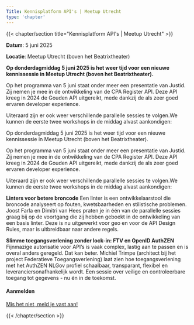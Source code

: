 ```yaml
---
Title: Kennisplatform API's | Meetup Utrecht
type: 'chapter'
---
```

{{< chapter/section title="Kennisplatform API's | Meetup Utrecht" >}}

**Datum**: 5 juni 2025

**Locatie**: Meetup Utrecht (boven het Beatrixtheater)

**Op donderdagmiddag 5 juni 2025 is het weer tijd voor een nieuwe kennissessie in Meetup Utrecht (boven het Beatrixtheater).**

Op het programma van 5 juni staat onder meer een presentatie van Justid. Zij nemen je mee in de ontwikkeling van de CPA Register API. Deze API kreeg in 2024 de Gouden API uitgereikt, mede dankzij de als zeer goed ervaren developer experience.

Uiteraard zijn er ook weer verschillende parallelle sessies te volgen.We kunnen de eerste twee workshops in de middag alvast aankondigen:

Op donderdagmiddag 5 juni 2025 is het weer tijd voor een nieuwe kennissessie in Meetup Utrecht (boven het Beatrixtheater).

Op het programma van 5 juni staat onder meer een presentatie van Justid. Zij nemen je mee in de ontwikkeling van de CPA Register API. Deze API kreeg in 2024 de Gouden API uitgereikt, mede dankzij de als zeer goed ervaren developer experience.

Uiteraard zijn er ook weer verschillende parallelle sessies te volgen.We kunnen de eerste twee workshops in de middag alvast aankondigen:

**Linters voor betere broncode**
Een linter is een ontwikkelaarstool die broncode analyseert op fouten, kwetsbaarheden en stilistische problemen. Joost Farla en Dimitri van Hees praten je in één van de parallelle sessies graag bij op de voortgang die zij hebben geboekt in de ontwikkeling van een basis linter. Deze is nu uitgewerkt voor geo en voor de API Design Rules, maar is uitbreidbaar naar andere regels.

**Slimme toegangsverlening zonder lock-in: FTV en OpenID AuthZEN**
Fijnmazige autorisatie voor API’s is vaak complex, lastig aan te passen en is overal anders geregeld. Dat kan beter. Michiel Trimpe (architect bij het project Federatieve Toegangsverlening) laat zien hoe toegangsverlening met het AuthZEN NLGov profiel schaalbaar, transparant, flexibel en leveranciersonafhankelijk wordt. Een sessie over veilige en controleerbare toegang tot gegevens - nu én in de toekomst.


#### Aanmelden

[Mis het niet, meld je vast aan!](https://www.formdesk.com/geonovum/API2025)

{{< /chapter/section >}}
